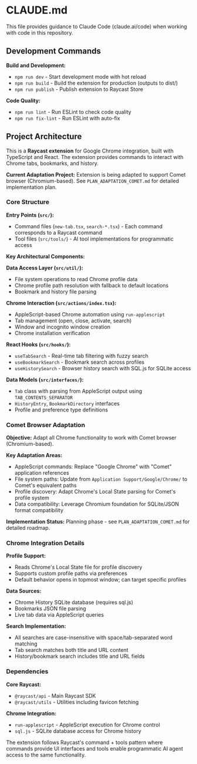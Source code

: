# CLAUDE.md

This file provides guidance to Claude Code (claude.ai/code) when working with code in this repository.

## Development Commands

**Build and Development:**
- `npm run dev` - Start development mode with hot reload
- `npm run build` - Build the extension for production (outputs to dist/)
- `npm run publish` - Publish extension to Raycast Store

**Code Quality:**
- `npm run lint` - Run ESLint to check code quality
- `npm run fix-lint` - Run ESLint with auto-fix

## Project Architecture

This is a **Raycast extension** for Google Chrome integration, built with TypeScript and React. The extension provides commands to interact with Chrome tabs, bookmarks, and history.

**Current Adaptation Project:** Extension is being adapted to support Comet browser (Chromium-based). See `PLAN_ADAPTATION_COMET.md` for detailed implementation plan.

### Core Structure

**Entry Points (`src/`):**
- Command files (`new-tab.tsx`, `search-*.tsx`) - Each command corresponds to a Raycast command
- Tool files (`src/tools/`) - AI tool implementations for programmatic access

**Key Architectural Components:**

**Data Access Layer (`src/util/`):**
- File system operations to read Chrome profile data
- Chrome profile path resolution with fallback to default locations
- Bookmark and history file parsing

**Chrome Interaction (`src/actions/index.tsx`):**
- AppleScript-based Chrome automation using `run-applescript`
- Tab management (open, close, activate, search)
- Window and incognito window creation
- Chrome installation verification

**React Hooks (`src/hooks/`):**
- `useTabSearch` - Real-time tab filtering with fuzzy search
- `useBookmarkSearch` - Bookmark search across profiles  
- `useHistorySearch` - Browser history search with SQL.js for SQLite access

**Data Models (`src/interfaces/`):**
- `Tab` class with parsing from AppleScript output using `TAB_CONTENTS_SEPARATOR`
- `HistoryEntry`, `BookmarkDirectory` interfaces
- Profile and preference type definitions

### Comet Browser Adaptation

**Objective:** Adapt all Chrome functionality to work with Comet browser (Chromium-based).

**Key Adaptation Areas:**
- AppleScript commands: Replace "Google Chrome" with "Comet" application references
- File system paths: Update from `Application Support/Google/Chrome/` to Comet's equivalent paths
- Profile discovery: Adapt Chrome's Local State parsing for Comet's profile system
- Data compatibility: Leverage Chromium foundation for SQLite/JSON format compatibility

**Implementation Status:** Planning phase - see `PLAN_ADAPTATION_COMET.md` for detailed roadmap.

### Chrome Integration Details

**Profile Support:**
- Reads Chrome's Local State file for profile discovery
- Supports custom profile paths via preferences
- Default behavior opens in topmost window; can target specific profiles

**Data Sources:**
- Chrome History SQLite database (requires sql.js)
- Bookmarks JSON file parsing
- Live tab data via AppleScript queries

**Search Implementation:**
- All searches are case-insensitive with space/tab-separated word matching
- Tab search matches both title and URL content
- History/bookmark search includes title and URL fields

### Dependencies

**Core Raycast:**
- `@raycast/api` - Main Raycast SDK
- `@raycast/utils` - Utilities including favicon fetching

**Chrome Integration:**
- `run-applescript` - AppleScript execution for Chrome control
- `sql.js` - SQLite database access for Chrome history

The extension follows Raycast's command + tools pattern where commands provide UI interfaces and tools enable programmatic AI agent access to the same functionality.